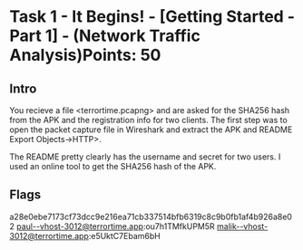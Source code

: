 # Task 1 - It Begins! - [Getting Started - Part 1] - (Network Traffic Analysis)Points: 50

## Intro 

You recieve a file <terrortime.pcapng> and are asked for the SHA256 hash from the APK and the registration info for two clients. The first step was to open the packet capture file in Wireshark and extract the APK and README <File->Export Objects->HTTP>. 

The README pretty clearly has the username and secret for two users. I used an online tool to get the SHA256 hash of the APK.

## Flags 

a28e0ebe7173cf73dcc9e216ea71cb337514bfb6319c8c9b0fb1af4b926a8e02
paul--vhost-3012@terrortime.app:ou7h1TMfkUPM5R
malik--vhost-3012@terrortime.app:e5UktC7Ebam6bH
